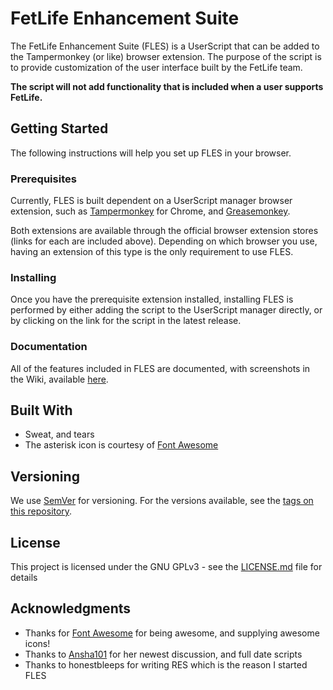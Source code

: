 # FetLife Enhancement Suite

The FetLife Enhancement Suite (FLES) is a UserScript that can be added to the Tampermonkey (or like) browser extension. The purpose of the script is to provide customization of the user interface built by the FetLife team.

**The script will not add functionality that is included when a user supports FetLife.**

## Getting Started

The following instructions will help you set up FLES in your browser.

### Prerequisites

Currently, FLES is built dependent on a UserScript manager browser extension, such as [Tampermonkey](https://chrome.google.com/webstore/detail/tampermonkey/dhdgffkkebhmkfjojejmpbldmpobfkfo?hl=en) for Chrome, and [Greasemonkey](https://addons.mozilla.org/en-US/firefox/addon/greasemonkey).

Both extensions are available through the official browser extension stores (links for each are included above). Depending on which browser you use, having an extension of this type is the only requirement to use FLES.

### Installing

Once you have the prerequisite extension installed, installing FLES is performed by either adding the script to the UserScript manager directly, or by clicking on the link for the script in the latest release.

### Documentation

All of the features included in FLES are documented, with screenshots in the Wiki, available [here](https://github.com/unnaturaldevelopment/fles/wiki).

## Built With

* Sweat, and tears
* The asterisk icon is courtesy of [Font Awesome](https://fontawesome.com)

## Versioning

We use [SemVer](http://semver.org/) for versioning. For the versions available, see the [tags on this repository](https://github.com/unnaturaldevelopment/fles/releases).

## License

This project is licensed under the GNU GPLv3 - see the [LICENSE.md](https://github.com/unnaturaldevelopment/fles/blob/master/LICENSE.md) file for details

## Acknowledgments

* Thanks for [Font Awesome](https://fontawesome.com) for being awesome, and supplying awesome icons!
* Thanks to [Ansha101](https://openuserjs.org/users/Ansha101) for her newest discussion, and full date scripts
* Thanks to honestbleeps for writing RES which is the reason I started FLES
